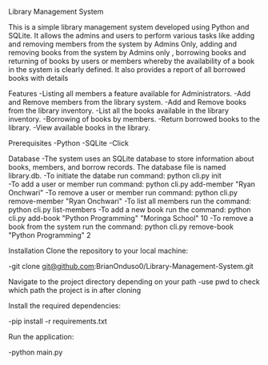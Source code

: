 Library Management System

This is a simple library management system developed using Python and SQLite. It allows the admins and users to perform various tasks like adding and removing members from the system by Admins Only, adding and removing books from the system by Admins only , borrowing books and returning of books by users or members whereby the availability of a book in the system is clearly defined. It also provides a report of all borrowed books with details

Features
-Listing all members a feature available for Administrators.
-Add and Remove members from the library system.
-Add and Remove books from the library inventory.
-List all the books available in the library inventory.
-Borrowing of books by members.
-Return borrowed books to the library.
-View available books in the library.

Prerequisites
-Python
-SQLite
-Click

Database
-The system uses an SQLite database to store information about books, members, and borrow records. The database file is named library.db.
-To initiate the databe run command: python cli.py init   
-To add a user or member run command: python cli.py add-member "Ryan Onchwari"
-To remove a user or member run command: python cli.py remove-member "Ryan Onchwari"
-To list all members run the command: python cli.py list-members 
-To  add a new book run the command: python cli.py add-book "Python Programming" "Moringa School" 10
-To remove a book from the system run the command: python cli.py remove-book "Python Programming" 2 

Installation
Clone the repository to your local machine:

-git clone git@github.com:BrianOnduso0/Library-Management-System.git

Navigate to the project directory depending on your path
-use pwd to check which path the project is in after cloning

Install the required dependencies:

-pip install -r requirements.txt

Run the application:

-python main.py
